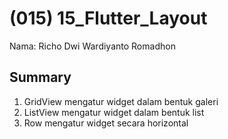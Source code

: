 # (015) 15_Flutter_Layout

Nama: Richo Dwi Wardiyanto Romadhon

## Summary

1. GridView mengatur widget dalam bentuk galeri
2. ListView mengatur widget dalam bentuk list
3. Row mengatur widget secara horizontal
